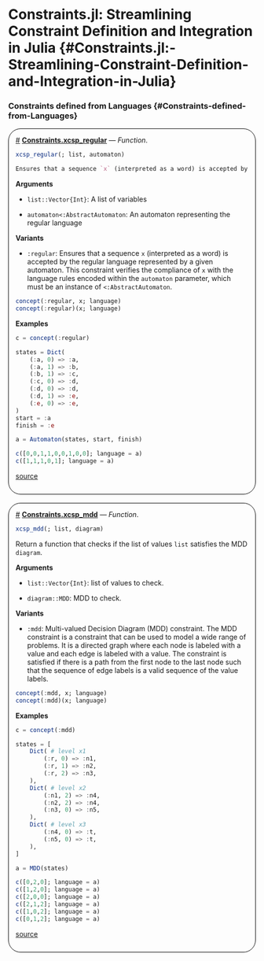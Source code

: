 
# Constraints.jl: Streamlining Constraint Definition and Integration in Julia {#Constraints.jl:-Streamlining-Constraint-Definition-and-Integration-in-Julia}



### Constraints defined from Languages {#Constraints-defined-from-Languages}
<div style='border-width:1px; border-style:solid; border-color:black; padding: 1em; border-radius: 25px;'>
<a id='Constraints.xcsp_regular-constraints-language_constraints' href='#Constraints.xcsp_regular-constraints-language_constraints'>#</a>&nbsp;<b><u>Constraints.xcsp_regular</u></b> &mdash; <i>Function</i>.




```julia
xcsp_regular(; list, automaton)

Ensures that a sequence `x` (interpreted as a word) is accepted by the regular language represented by a given automaton. This constraint verifies the compliance of `x` with the language rules encoded within the `automaton` parameter, which must be an instance of `<:AbstractAutomaton`.
```


**Arguments**
- `list::Vector{Int}`: A list of variables
  
- `automaton<:AbstractAutomaton`: An automaton representing the regular language
  

**Variants**
- `:regular`:     Ensures that a sequence `x` (interpreted as a word) is accepted by the regular language represented by a given automaton. This constraint verifies the compliance of `x` with the language rules encoded within the `automaton` parameter, which must be an instance of `<:AbstractAutomaton`.
  

```julia
concept(:regular, x; language)
concept(:regular)(x; language)
```


**Examples**

```julia
c = concept(:regular)

states = Dict(
    (:a, 0) => :a,
    (:a, 1) => :b,
    (:b, 1) => :c,
    (:c, 0) => :d,
    (:d, 0) => :d,
    (:d, 1) => :e,
    (:e, 0) => :e,
)
start = :a
finish = :e

a = Automaton(states, start, finish)

c([0,0,1,1,0,0,1,0,0]; language = a)
c([1,1,1,0,1]; language = a)
```



[source](https://github.com/JuliaConstraints/Constraints.jl/blob/v0.5.5/src/constraints/regular.jl#L5-L42)

</div>
<br>
<div style='border-width:1px; border-style:solid; border-color:black; padding: 1em; border-radius: 25px;'>
<a id='Constraints.xcsp_mdd-constraints-language_constraints' href='#Constraints.xcsp_mdd-constraints-language_constraints'>#</a>&nbsp;<b><u>Constraints.xcsp_mdd</u></b> &mdash; <i>Function</i>.




```julia
xcsp_mdd(; list, diagram)
```


Return a function that checks if the list of values `list` satisfies the MDD `diagram`.

**Arguments**
- `list::Vector{Int}`: list of values to check.
  
- `diagram::MDD`: MDD to check.
  

**Variants**
- `:mdd`:     Multi-valued Decision Diagram (MDD) constraint.
  The MDD constraint is a constraint that can be used to model a wide range of problems. It is a directed graph where each node is labeled with a value and each edge is labeled with a value. The constraint is satisfied if there is a path from the first node to the last node such that the sequence of edge labels is a valid sequence of the value labels.
  

```julia
concept(:mdd, x; language)
concept(:mdd)(x; language)
```


**Examples**

```julia
c = concept(:mdd)

states = [
    Dict( # level x1
        (:r, 0) => :n1,
        (:r, 1) => :n2,
        (:r, 2) => :n3,
    ),
    Dict( # level x2
        (:n1, 2) => :n4,
        (:n2, 2) => :n4,
        (:n3, 0) => :n5,
    ),
    Dict( # level x3
        (:n4, 0) => :t,
        (:n5, 0) => :t,
    ),
]

a = MDD(states)

c([0,2,0]; language = a)
c([1,2,0]; language = a)
c([2,0,0]; language = a)
c([2,1,2]; language = a)
c([1,0,2]; language = a)
c([0,1,2]; language = a)
```



[source](https://github.com/JuliaConstraints/Constraints.jl/blob/v0.5.5/src/constraints/mdd.jl#L9-L55)

</div>
<br>

